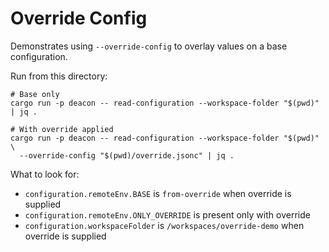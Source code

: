 # Override Config

Demonstrates using `--override-config` to overlay values on a base configuration.

Run from this directory:

```
# Base only
cargo run -p deacon -- read-configuration --workspace-folder "$(pwd)" | jq .

# With override applied
cargo run -p deacon -- read-configuration --workspace-folder "$(pwd)" \
  --override-config "$(pwd)/override.jsonc" | jq .
```

What to look for:
- `configuration.remoteEnv.BASE` is `from-override` when override is supplied
- `configuration.remoteEnv.ONLY_OVERRIDE` is present only with override
- `configuration.workspaceFolder` is `/workspaces/override-demo` when override is supplied
